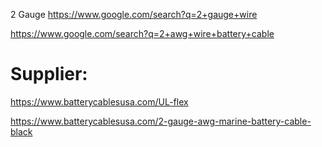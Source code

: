 2 Gauge
https://www.google.com/search?q=2+gauge+wire

https://www.google.com/search?q=2+awg+wire+battery+cable

# Supplier:
https://www.batterycablesusa.com/UL-flex

https://www.batterycablesusa.com/2-gauge-awg-marine-battery-cable-black
